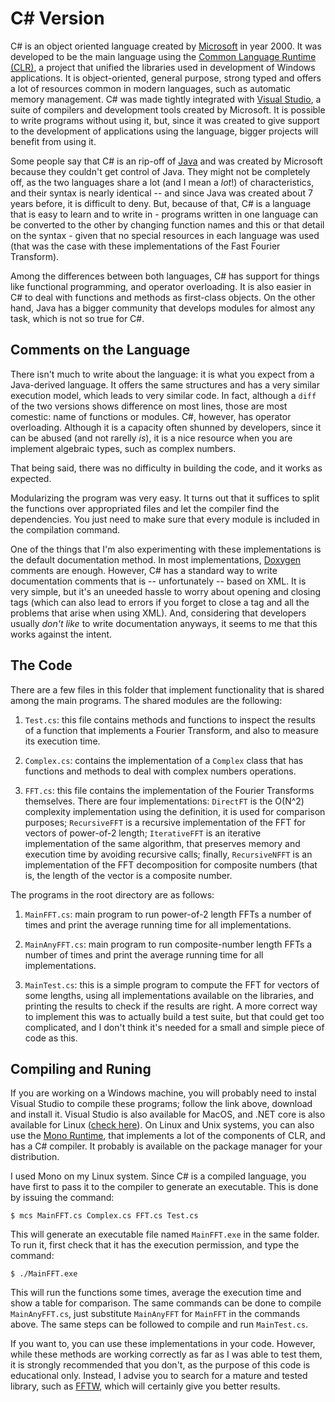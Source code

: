 # C# Version
C# is an object oriented language created by [Microsoft](http://microsoft.com) in year 2000. It was developed to be the main language using the [Common Language Runtime (CLR)](https://docs.microsoft.com/en-us/dotnet/standard/clr), a project that unified the libraries used in development of Windows applications. It is object-oriented, general purpose, strong typed and offers a lot of resources common in modern languages, such as automatic memory management. C# was made tightly integrated with [Visual Studio](https://visualstudio.microsoft.com/), a suite of compilers and development tools created by Microsoft. It is possible to write programs without using it, but, since it was created to give support to the development of applications using the language, bigger projects will benefit from using it.

Some people say that C# is an rip-off of [Java](https://java.com) and was created by Microsoft because they couldn't get control of Java. They might not be completely off, as the two languages share a lot (and I mean a *lot*!) of characteristics, and their syntax is nearly identical -- and since Java was created about 7 years before, it is difficult to deny. But, because of that, C# is a language that is easy to learn and to write in - programs written in one language can be converted to the other by changing function names and this or that detail on the syntax - given that no special resources in each language was used (that was the case with these implementations of the Fast Fourier Transform).

Among the differences between both languages, C# has support for things like functional programming, and operator overloading. It is also easier in C# to deal with functions and methods as first-class objects. On the other hand, Java has a bigger community that develops modules for almost any task, which is not so true for C#.

## Comments on the Language
There isn't much to write about the language: it is what you expect from a Java-derived language. It offers the same structures and has a very similar execution model, which leads to very similar code. In fact, although a `diff` of the two versions shows difference on most lines, those are most comestic: name of functions or modules. C#, however, has operator overloading. Although it is a capacity often shunned by developers, since it can be abused (and not rarelly *is*), it is a nice resource when you are implement algebraic types, such as complex numbers.

That being said, there was no difficulty in building the code, and it works as expected.

Modularizing the program was very easy. It turns out that it suffices to split the functions over appropriated files and let the compiler find the dependencies. You just need to make sure that every module is included in the compilation command.

One of the things that I'm also experimenting with these implementations is the default documentation method. In most implementations, [Doxygen](https://www.doxygen.nl/) comments are enough. However, C# has a standard way to write documentation comments that is -- unfortunately -- based on XML. It is very simple, but it's an uneeded hassle to worry about opening and closing tags (which can also lead to errors if you forget to close a tag and all the problems that arise when using XML). And, considering that developers usually _don't like_ to write documentation anyways, it seems to me that this works against the intent.

## The Code
There are a few files in this folder that implement functionality that is shared among the main programs. The shared modules are the following:

1. `Test.cs`: this file contains methods and functions to inspect the results of a function that implements a Fourier Transform, and also to measure its execution time.

2. `Complex.cs`: contains the implementation of a `Complex` class that has functions and methods to deal with complex numbers operations.

3. `FFT.cs`: this file contains the implementation of the Fourier Transforms themselves. There are four implementations: `DirectFT` is the O(N^2) complexity implementation using the definition, it is used for comparison purposes; `RecursiveFFT` is a recursive implementation of the FFT for vectors of power-of-2 length; `IterativeFFT` is an iterative implementation of the same algorithm, that preserves memory and execution time by avoiding recursive calls; finally, `RecursiveNFFT` is an implementation of the FFT decomposition for composite numbers (that is, the length of the vector is a composite number.

The programs in the root directory are as follows:

1. `MainFFT.cs`: main program to run power-of-2 length FFTs a number of times and print the average running time for all implementations.

2. `MainAnyFFT.cs`: main program to run composite-number length FFTs a number of times and print the average running time for all implementations.

3. `MainTest.cs`: this is a simple program to compute the FFT for vectors of some lengths, using all implementations available on the libraries, and printing the results to check if the results are right. A more correct way to implement this was to actually build a test suite, but that could get too complicated, and I don't think it's needed for a small and simple piece of code as this.

## Compiling and Runing
If you are working on a Windows machine, you will probably need to instal Visual Studio to compile these programs; follow the link above, download and install it. Visual Studio is also available for MacOS, and .NET core is also available for Linux ([check here](https://docs.microsoft.com/en-us/dotnet/core/install/linux)). On Linux and Unix systems, you can also use the [Mono Runtime](https://www.mono-project.com/), that implements a lot of the components of CLR, and has a C# compiler. It probably is available on the package manager for your distribution.

I used Mono on my Linux system. Since C# is a compiled language, you have first to pass it to the compiler to generate an executable. This is done by issuing the command:

```
$ mcs MainFFT.cs Complex.cs FFT.cs Test.cs
```

This will generate an executable file named `MainFFT.exe` in the same folder. To run it, first check that it has the execution permission, and type the command:

```
$ ./MainFFT.exe
```

This will run the functions some times, average the execution time and show a table for comparison. The same commands can be done to compile `MainAnyFFT.cs`, just substitute `MainAnyFFT` for `MainFFT` in the commands above. The same steps can be followed to compile and run `MainTest.cs`.

If you want to, you can use these implementations in your code. However, while these methods are working correctly as far as I was able to test them, it is strongly recommended that you don't, as the purpose of this code is educational only. Instead, I advise you to search for a mature and tested library, such as [FFTW](http://www.fftw.org/), which will certainly give you better results.

